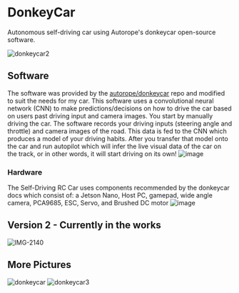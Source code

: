 # DonkeyCar
Autonomous self-driving car using Autorope's donkeycar open-source software.

![donkeycar2](https://user-images.githubusercontent.com/87390731/133941557-80d9f9e6-2b96-49e0-ab23-7434410fb5fd.PNG)

## Software
The software was provided by the [autorope/donkeycar](https://github.com/autorope/donkeycar) repo and modified to suit the needs for my car. This software uses a convolutional neural network (CNN) to make predictions/decisions on how to drive the car based on users past driving input and camera images. You start by manually driving the car. The software records your driving inputs (steering angle and throttle) and camera images of the road. This data is fed to the CNN which produces a model of your driving habits. After you transfer that model onto the car and run autopilot which will infer the live visual data of the car on the track, or in other words, it will start driving on its own!
![image](https://user-images.githubusercontent.com/87390731/134260788-a8d13bc5-891f-414c-bb37-2fb63de9616f.png)

### Hardware
The Self-Driving RC Car uses components recommended by the donkeycar docs which consist of: a Jetson Nano, Host PC, gamepad, wide angle camera, PCA9685, ESC, Servo, and Brushed DC motor
![image](https://user-images.githubusercontent.com/87390731/134260487-38ae4370-b9de-4ff4-95b7-4f4d4c0c9972.png)

## Version 2 - Currently in the works
![IMG-2140](https://user-images.githubusercontent.com/87390731/133941502-43663ebd-376c-4e30-8b4d-c073a8fc3357.jpg)

## More Pictures
![donkeycar](https://user-images.githubusercontent.com/87390731/134261556-9fc5f617-20f4-4643-9629-a8bb6d5de349.PNG)
![donkeycar3](https://user-images.githubusercontent.com/87390731/134261551-da4c65b0-3be9-4bdc-842c-15f75c42ce79.PNG)
